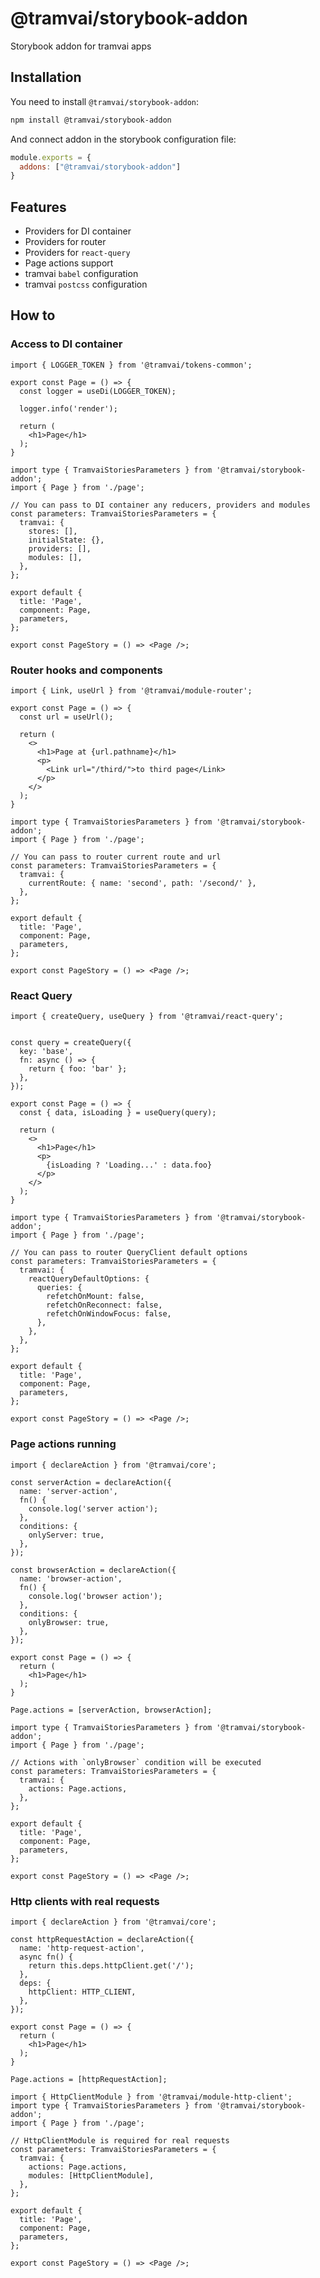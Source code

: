 # @tramvai/storybook-addon

Storybook addon for tramvai apps

## Installation

You need to install `@tramvai/storybook-addon`:

```bash npm2yarn
npm install @tramvai/storybook-addon
```

And connect addon in the storybook configuration file:

```js title=".storybook/main.js"
module.exports = {
  addons: ["@tramvai/storybook-addon"]
}
```

## Features

- Providers for DI container
- Providers for router
- Providers for `react-query`
- Page actions support
- tramvai `babel` configuration
- tramvai `postcss` configuration

## How to

### Access to DI container

<Tabs>
  <TabItem value="page" label="page.tsx" default>

```tsx
import { LOGGER_TOKEN } from '@tramvai/tokens-common';

export const Page = () => {
  const logger = useDi(LOGGER_TOKEN);

  logger.info('render');

  return (
    <h1>Page</h1>
  );
}
```

  </TabItem>
  <TabItem value="story" label="page.stories.tsx" default>

```tsx
import type { TramvaiStoriesParameters } from '@tramvai/storybook-addon';
import { Page } from './page';

// You can pass to DI container any reducers, providers and modules
const parameters: TramvaiStoriesParameters = {
  tramvai: {
    stores: [],
    initialState: {},
    providers: [],
    modules: [],
  },
};

export default {
  title: 'Page',
  component: Page,
  parameters,
};

export const PageStory = () => <Page />;
```

  </TabItem>
</Tabs>

### Router hooks and components

<Tabs>
  <TabItem value="page" label="page.tsx" default>

```tsx
import { Link, useUrl } from '@tramvai/module-router';

export const Page = () => {
  const url = useUrl();

  return (
    <>
      <h1>Page at {url.pathname}</h1>
      <p>
        <Link url="/third/">to third page</Link>
      </p>
    </>
  );
}
```

  </TabItem>
  <TabItem value="story" label="page.stories.tsx" default>

```tsx
import type { TramvaiStoriesParameters } from '@tramvai/storybook-addon';
import { Page } from './page';

// You can pass to router current route and url
const parameters: TramvaiStoriesParameters = {
  tramvai: {
    currentRoute: { name: 'second', path: '/second/' },
  },
};

export default {
  title: 'Page',
  component: Page,
  parameters,
};

export const PageStory = () => <Page />;
```

  </TabItem>
</Tabs>

### React Query

<Tabs>
  <TabItem value="page" label="page.tsx" default>

```tsx
import { createQuery, useQuery } from '@tramvai/react-query';


const query = createQuery({
  key: 'base',
  fn: async () => {
    return { foo: 'bar' };
  },
});

export const Page = () => {
  const { data, isLoading } = useQuery(query);

  return (
    <>
      <h1>Page</h1>
      <p>
        {isLoading ? 'Loading...' : data.foo}
      </p>
    </>
  );
}
```

  </TabItem>
  <TabItem value="story" label="page.stories.tsx" default>

```tsx
import type { TramvaiStoriesParameters } from '@tramvai/storybook-addon';
import { Page } from './page';

// You can pass to router QueryClient default options
const parameters: TramvaiStoriesParameters = {
  tramvai: {
    reactQueryDefaultOptions: {
      queries: {
        refetchOnMount: false,
        refetchOnReconnect: false,
        refetchOnWindowFocus: false,
      },
    },
  },
};

export default {
  title: 'Page',
  component: Page,
  parameters,
};

export const PageStory = () => <Page />;
```

  </TabItem>
</Tabs>

### Page actions running

<Tabs>
  <TabItem value="page" label="page.tsx" default>

```tsx
import { declareAction } from '@tramvai/core';

const serverAction = declareAction({
  name: 'server-action',
  fn() {
    console.log('server action');
  },
  conditions: {
    onlyServer: true,
  },
});

const browserAction = declareAction({
  name: 'browser-action',
  fn() {
    console.log('browser action');
  },
  conditions: {
    onlyBrowser: true,
  },
});

export const Page = () => {
  return (
    <h1>Page</h1>
  );
}

Page.actions = [serverAction, browserAction];
```

  </TabItem>
  <TabItem value="story" label="page.stories.tsx" default>

```tsx
import type { TramvaiStoriesParameters } from '@tramvai/storybook-addon';
import { Page } from './page';

// Actions with `onlyBrowser` condition will be executed
const parameters: TramvaiStoriesParameters = {
  tramvai: {
    actions: Page.actions,
  },
};

export default {
  title: 'Page',
  component: Page,
  parameters,
};

export const PageStory = () => <Page />;
```

  </TabItem>
</Tabs>

### Http clients with real requests

<Tabs>
  <TabItem value="page" label="page.tsx" default>

```tsx
import { declareAction } from '@tramvai/core';

const httpRequestAction = declareAction({
  name: 'http-request-action',
  async fn() {
    return this.deps.httpClient.get('/');
  },
  deps: {
    httpClient: HTTP_CLIENT,
  },
});

export const Page = () => {
  return (
    <h1>Page</h1>
  );
}

Page.actions = [httpRequestAction];
```

  </TabItem>
  <TabItem value="story" label="page.stories.tsx" default>

```tsx
import { HttpClientModule } from '@tramvai/module-http-client';
import type { TramvaiStoriesParameters } from '@tramvai/storybook-addon';
import { Page } from './page';

// HttpClientModule is required for real requests
const parameters: TramvaiStoriesParameters = {
  tramvai: {
    actions: Page.actions,
    modules: [HttpClientModule],
  },
};

export default {
  title: 'Page',
  component: Page,
  parameters,
};

export const PageStory = () => <Page />;
```

  </TabItem>
</Tabs>
